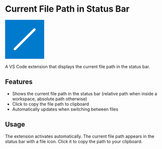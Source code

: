 # Current File Path in Status Bar

<img src="icon.png" alt="Current File Path" width="128" height="128">

A VS Code extension that displays the current file path in the status bar.

## Features

- Shows the current file path in the status bar (relative path when inside a workspace, absolute path otherwise)
- Click to copy the file path to clipboard
- Automatically updates when switching between files

## Usage

The extension activates automatically. The current file path appears in the status bar with a file icon. Click it to copy the path to your clipboard.